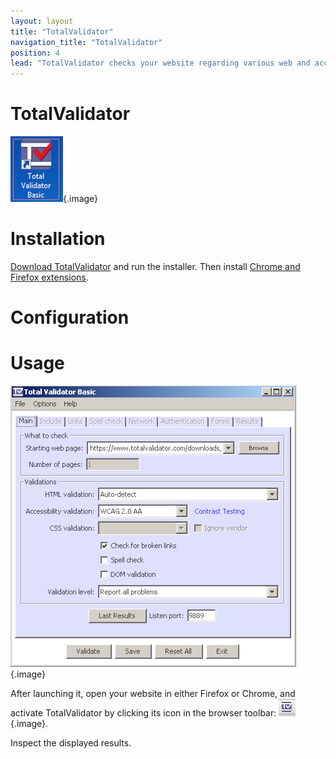 ```yaml
---
layout: layout
title: "TotalValidator"
navigation_title: "TotalValidator"
position: 4
lead: "TotalValidator checks your website regarding various web and accessibility standards by the press of a button. Building valid code is one of the highest goals developers should strive for. TotalValidator helps a lot with achieving this."
---
```


# TotalValidator

![TotalValidator icon](_media/totalvalidator-icon.png){.image}

# Installation

[Download TotalValidator](https://www.totalvalidator.com/downloads/index.html) and run the installer. Then install [Chrome and Firefox extensions](https://www.totalvalidator.com/downloads/extension.html).

# Configuration

# Usage

![TotalValidator window](_media/totalvalidator-window.png){.image}

After launching it, open your website in either Firefox or Chrome, and activate TotalValidator by clicking its icon in the browser toolbar: ![TotalValidator browser icon](_media/totalvalidator-browser-icon.png){.image}.

Inspect the displayed results.